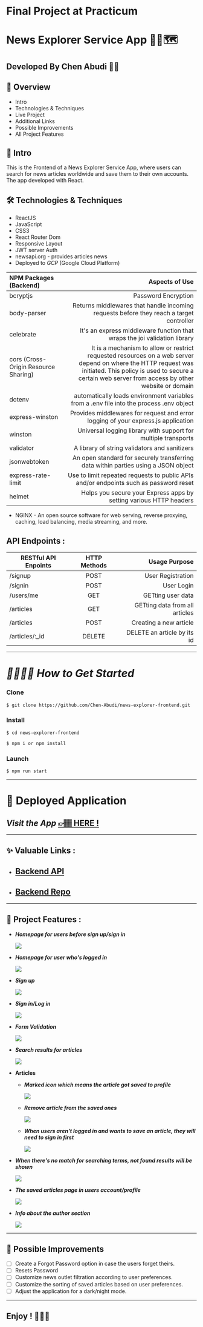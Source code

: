 # Final Project at Practicum

# News Explorer Service App 📰🌐🗺️

## **Developed By Chen Abudi** 👩‍💻‍

## 📢 Overview

- Intro
- Technologies & Techniques
- Live Project
- Additional Links
- Possible Improvements
- All Project Features

## 🔎 Intro

This is the Frontend of a News Explorer Service App, where users can search for news articles worldwide and save them to their own accounts. The app developed with React.

## 🛠️ Technologies & Techniques

- ReactJS
- JavaScript
- CSS3
- React Router Dom
- Responsive Layout
- JWT server Auth
- newsapi.org - provides articles news
- Deployed to _GCP_ (Google Cloud Platform)

| NPM Packages (Backend)               |                                                                                                                                                                                                       Aspects of Use |
| :----------------------------------- | -------------------------------------------------------------------------------------------------------------------------------------------------------------------------------------------------------------------: |
| bcryptjs                             |                                                                                                                                                                                                  Password Encryption |
| body-parser                          |                                                                                                                              Returns middlewares that handle incoming requests before they reach a target controller |
| celebrate                            |                                                                                                                                            It's an express middleware function that wraps the joi validation library |
| cors (Cross-Origin Resource Sharing) | It is a mechanism to allow or restrict requested resources on a web server depend on where the HTTP request was initiated. This policy is used to secure a certain web server from access by other website or domain |
| dotenv                               |                                                                                                                              automatically loads environment variables from a .env file into the process .env object |
| express-winston                      |                                                                                                                                    Provides middlewares for request and error logging of your express.js application |
| winston                              |                                                                                                                                                       Universal logging library with support for multiple transports |
| validator                            |                                                                                                                                                                        A library of string validators and sanitizers |
| jsonwebtoken                         |                                                                                                                                   An open standard for securely transferring data within parties using a JSON object |
| express-rate-limit                   |                                                                                                                                Use to limit repeated requests to public APIs and/or endpoints such as password reset |
| helmet                               |                                                                                                                                                   Helps you secure your Express apps by setting various HTTP headers |

- NGINX - An open source software for web serving, reverse proxying, caching, load balancing, media streaming, and more.

## API Endpoints :

| RESTful API Enpoints | HTTP Methods |                  Usage Purpose |
| -------------------- | :----------: | -----------------------------: |
| /signup              |     POST     |              User Registration |
| /signin              |     POST     |                     User Login |
| /users/me            |     GET      |              GETting user data |
| /articles            |     GET      | GETting data from all articles |
| /articles            |     POST     |         Creating a new article |
| /articles/:\_id      |    DELETE    |    DELETE an article by its id |

---

# _👩‍💻👨‍💻 How to Get Started_

### **Clone**

`$ git clone https://github.com/Chen-Abudi/news-explorer-frontend.git`

### **Install**

`$ cd news-explorer-frontend`

`$ npm i or npm install`

### **Launch**

`$ npm run start`

---

# 💎 Deployed Application

## _Visit the App_ [&#128073;&#127997; **HERE !**](https://chen23-news-explorer.students.nomoredomainssbs.ru/)

---

## ✨ Valuable Links :

- ## [Backend API](https://api.chen23-news-explorer.students.nomoredomainssbs.ru/)

- ## [Backend Repo](https://github.com/Chen-Abudi/news-explorer-api)

---

## 📸 Project Features :

- **_Homepage for users before sign up/sign in_**

  ![](./src/images/unlogged-homepage.png)

- **_Homepage for user who's logged in_**

  ![](./src/images/logged-in-homepage.png)

- **_Sign up_**

  ![](./src/images/sign-up-form.png)

- **_Sign in/Log in_**

  ![](./src/images/sign-in-form.png)

- **_Form Validation_**

  ![](./src/images/form-validation.png)

- **_Search results for articles_**

  ![](./src/images/search-results.png)

- **Articles**

  - **_Marked icon which means the article got saved to profile_**

    ![](./src/images/marked-icon-saved-article.png)

  - **_Remove article from the saved ones_**

    ![](./src/images/remove-saved-article.png)

  - **_When users aren't logged in and wants to save an article, they will need to sign in first_**

    ![](./src/images/sign-in-to-save-article.png)

- **_When there's no match for searching terms, not found results will be shown_**

  ![](./src/images/nothing-found-results.png)

- **_The saved articles page in users account/profile_**

  ![](./src/images/saved-news-page.png)

- **_Info about the author section_**

  ![](./src/images/about-author.png)

---

## 🔧 Possible Improvements

- [ ] Create a Forgot Password option in case the users forget theirs.
- [ ] Resets Password
- [ ] Customize news outlet filtration according to user preferences.
- [ ] Customize the sorting of saved articles based on user preferences.
- [ ] Adjust the application for a dark/night mode.

---

## **Enjoy ! 🌺👋🏽**
